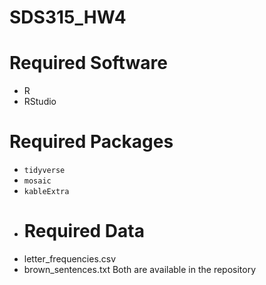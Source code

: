 # SDS315_HW4
# Required Software
- R
- RStudio
# Required Packages
- `tidyverse`
- `mosaic`
- `kableExtra`
- # Required Data
- letter_frequencies.csv
- brown_sentences.txt
Both are available in the repository
